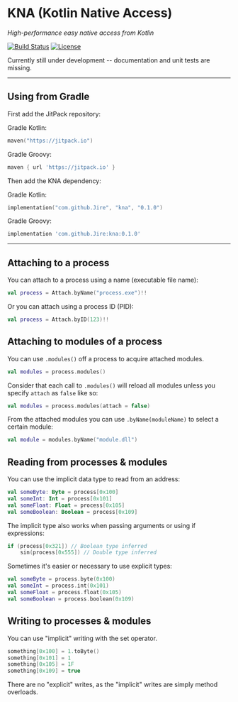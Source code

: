 # KNA (Kotlin Native Access)

_High-performance easy native access from Kotlin_

[![Build Status](https://travis-ci.com/Jire/kna.svg?branch=master)](https://travis-ci.com/Jire/kna)
[![License](https://img.shields.io/github/license/Jire/kna.svg)](https://github.com/Jire/kna/blob/master/LICENSE.txt)

Currently still under development -- documentation and unit tests are missing.

---

## Using from Gradle

First add the JitPack repository:

Gradle Kotlin:

```kotlin
maven("https://jitpack.io")
```

Gradle Groovy:

```groovy
maven { url 'https://jitpack.io' }
```

Then add the KNA dependency:

Gradle Kotlin:

```kotlin
implementation("com.github.Jire", "kna", "0.1.0")
```

Gradle Groovy:

```groovy
implementation 'com.github.Jire:kna:0.1.0'
```

---

## Attaching to a process

You can attach to a process using a name (executable file name):

```kotlin
val process = Attach.byName("process.exe")!!
```

Or you can attach using a process ID (PID):

```kotlin
val process = Attach.byID(123)!!
```

## Attaching to modules of a process

You can use `.modules()` off a process to acquire attached modules.

```kotlin
val modules = process.modules()
```

Consider that each call to `.modules()` will reload all modules unless you specify `attach` as `false` like so:

```kotlin
val modules = process.modules(attach = false)
```

From the attached modules you can use `.byName(moduleName)` to select a certain module:

```kotlin
val module = modules.byName("module.dll")
```

## Reading from processes & modules

You can use the implicit data type to read from an address:

```kotlin
val someByte: Byte = process[0x100]
val someInt: Int = process[0x101]
val someFloat: Float = process[0x105]
val someBoolean: Boolean = process[0x109]
```

The implicit type also works when passing arguments or using if expressions:

```kotlin
if (process[0x321]) // Boolean type inferred
	sin(process[0x555]) // Double type inferred
```

Sometimes it's easier or necessary to use explicit types:

```kotlin
val someByte = process.byte(0x100)
val someInt = process.int(0x101)
val someFloat = process.float(0x105)
val someBoolean = process.boolean(0x109)
```

## Writing to processes & modules

You can use "implicit" writing with the set operator.

```kotlin
something[0x100] = 1.toByte()
something[0x101] = 1
something[0x105] = 1F
something[0x109] = true
```

There are no "explicit" writes, as the "implicit" writes are simply method overloads.